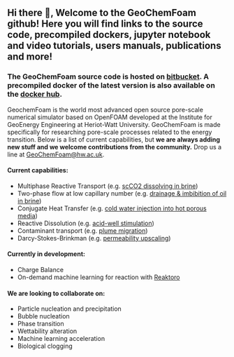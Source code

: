 ## Hi there 👋, Welcome to the GeoChemFoam github! Here you will find links to the source code, precompiled dockers, jupyter notebook and video tutorials, users manuals, publications and more!

### The GeoChemFoam source code is hosted on [bitbucket](https://bitbucket.org/HWUCarbonates/workspace/projects/GCF). A precompiled docker of the latest version is also available on the [docker hub](https://hub.docker.com/r/jcmaes/geochemfoam).

GeochemFoam is the world most advanced open source pore-scale numerical simulator based on OpenFOAM developed at the Institute for GeoEnergy Engineering at Heriot-Watt University. GeoChemFoam is made specifically for researching pore-scale processes related to the energy transition. Below is a list of current capabilities, but __we are always adding new stuff and we welcome contributions from the community.__ Drop us a line at GeoChemFoam@hw.ac.uk.

#### __Current capabilities:__
- Multiphase Reactive Transport (e.g. [scCO2 dissolving in brine](https://arxiv.org/pdf/2103.03579.pdf))
- Two-phase flow at low capillary number (e.g. [drainage & imbibition of oil in brine](https://arxiv.org/abs/2105.10576))
- Conjugate Heat Transfer (e.g. [cold water injection into hot porous media](https://arxiv.org/abs/2110.03311))
- Reactive Dissolution (e.g. [acid-well stimulation](https://www.earthdoc.org/content/papers/10.3997/2214-4609.202035250))
- Contaminant transport (e.g. [plume migration](https://arxiv.org/abs/2103.03597))
- Darcy-Stokes-Brinkman (e.g. [permeability upscaling](https://www.nature.com/articles/s41598-021-82029-2))

#### __Currently in development:__
- Charge Balance
- On-demand machine learning for reaction with [Reaktoro](https://reaktoro.org)

#### __We are looking to collaborate on:__
- Particle nucleation and precipitation
- Bubble nucleation
- Phase transition
- Wettability alteration
- Machine learning acceleration
- Biological clogging


